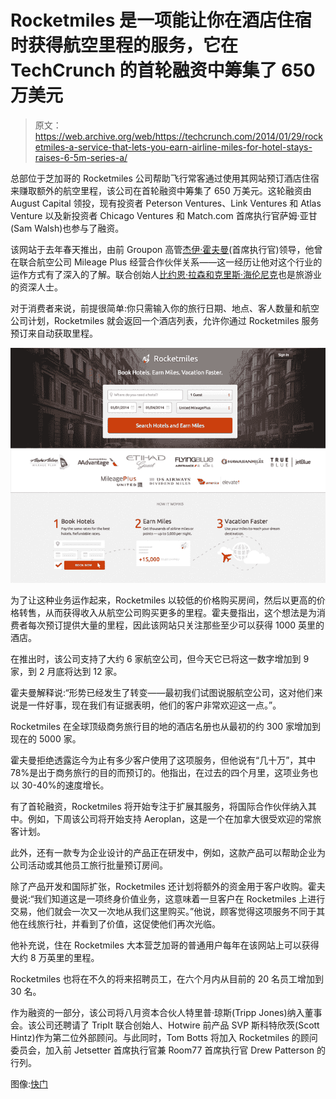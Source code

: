 # Rocketmiles 是一项能让你在酒店住宿时获得航空里程的服务，它在 TechCrunch 的首轮融资中筹集了 650 万美元

> 原文：<https://web.archive.org/web/https://techcrunch.com/2014/01/29/rocketmiles-a-service-that-lets-you-earn-airline-miles-for-hotel-stays-raises-6-5m-series-a/>

总部位于芝加哥的 Rocketmiles 公司帮助飞行常客通过使用其网站预订酒店住宿来赚取额外的航空里程，该公司在首轮融资中筹集了 650 万美元。这轮融资由 August Capital 领投，现有投资者 Peterson Ventures、Link Ventures 和 Atlas Venture 以及新投资者 Chicago Ventures 和 Match.com 首席执行官萨姆·亚甘(Sam Walsh)也参与了融资。

该网站于去年春天推出，由前 Groupon 高管[杰伊·霍夫曼](https://web.archive.org/web/20221206171330/http://www.linkedin.com/in/jayhoffmann/)(首席执行官)领导，他曾在联合航空公司 Mileage Plus 经营合作伙伴关系——这一经历让他对这个行业的运作方式有了深入的了解。联合创始人[比约恩·拉森和克里斯·海伦尼克](https://web.archive.org/web/20221206171330/https://www.rocketmiles.com/team)也是旅游业的资深人士。

对于消费者来说，前提很简单:你只需输入你的旅行日期、地点、客人数量和航空公司计划，Rocketmiles 就会返回一个酒店列表，允许你通过 Rocketmiles 服务预订来自动获取里程。

![homepage-rocketmiles](img/d6d026b7c82c352a3ff0ae66fe33fcb2.png)

为了让这种业务运作起来，Rocketmiles 以较低的价格购买房间，然后以更高的价格转售，从而获得收入从航空公司购买更多的里程。霍夫曼指出，这个想法是为消费者每次预订提供大量的里程，因此该网站只关注那些至少可以获得 1000 英里的酒店。

在推出时，该公司支持了大约 6 家航空公司，但今天它已将这一数字增加到 9 家，到 2 月底将达到 12 家。

霍夫曼解释说:“形势已经发生了转变——最初我们试图说服航空公司，这对他们来说是一件好事，现在我们有证据表明，他们的客户非常欢迎这一点。”。

Rocketmiles 在全球顶级商务旅行目的地的酒店名册也从最初的约 300 家增加到现在的 5000 家。

霍夫曼拒绝透露迄今为止有多少客户使用了这项服务，但他说有“几十万”，其中 78%是出于商务旅行的目的而预订的。他指出，在过去的四个月里，这项业务也以 30-40%的速度增长。

有了首轮融资，Rocketmiles 将开始专注于扩展其服务，将国际合作伙伴纳入其中。例如，下周该公司将开始支持 Aeroplan，这是一个在加拿大很受欢迎的常旅客计划。

此外，还有一款专为企业设计的产品正在研发中，例如，这款产品可以帮助企业为公司活动或其他员工旅行批量预订房间。

除了产品开发和国际扩张，Rocketmiles 还计划将额外的资金用于客户收购。霍夫曼说:“我们知道这是一项终身价值业务，这意味着一旦客户在 Rocketmiles 上进行交易，他们就会一次又一次地从我们这里购买。”他说，顾客觉得这项服务不同于其他在线旅行社，并看到了价值，这促使他们再次光临。

他补充说，住在 Rocketmiles 大本营芝加哥的普通用户每年在该网站上可以获得大约 8 万英里的里程。

Rocketmiles 也将在不久的将来招聘员工，在六个月内从目前的 20 名员工增加到 30 名。

作为融资的一部分，该公司将八月资本合伙人特里普·琼斯(Tripp Jones)纳入董事会。该公司还聘请了 TripIt 联合创始人、Hotwire 前产品 SVP 斯科特欣茨(Scott Hintz)作为第二位外部顾问。与此同时，Tom Botts 将加入 Rocketmiles 的顾问委员会，加入前 Jetsetter 首席执行官兼 Room77 首席执行官 Drew Patterson 的行列。

图像:[快门](https://web.archive.org/web/20221206171330/http://shutterstock.com/ "Shutterstock")